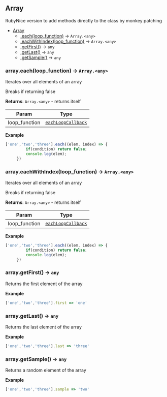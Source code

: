 <a name="String"></a>

## Array
RubyNice version to add methods directly to the class by monkey patching

* [Array](#Array)
    * [.each(loop_function)](#Array+each) &rarr; <code>Array.&lt;any&gt;</code>
    * [.eachWithIndex(loop_function)](#Array+eachWithIndex) &rarr; <code>Array.&lt;any&gt;</code>
    * [.getFirst()](#Array+getFirst) &rarr; <code>any</code>
    * [.getLast()](#Array+getLast) &rarr; <code>any</code>
    * [.getSample()](#Array+getSample) &rarr; <code>any</code>

<a name="Array+each"></a>

### array.each(loop_function) &rarr; <code>Array.&lt;any&gt;</code>
Iterates over all elements of an array

Breaks if returning false

**Returns**: <code>Array.&lt;any&gt;</code> - returns itself  

| Param | Type |
| --- | --- |
| loop_function | [<code>eachLoopCallback</code>](#eachLoopCallback) | 


**Example**
```js
['one','two','three'].each((elem, index) => {
         if(condition) return false;
         console.log(elem);
     })
```
<a name="Array+eachWithIndex"></a>

### array.eachWithIndex(loop_function) &rarr; <code>Array.&lt;any&gt;</code>
Iterates over all elements of an array

Breaks if returning false

**Returns**: <code>Array.&lt;any&gt;</code> - returns itself  

| Param | Type |
| --- | --- |
| loop_function | [<code>eachLoopCallback</code>](#eachLoopCallback) | 


**Example**
```js
['one','two','three'].each((elem, index) => {
         if(condition) return false;
         console.log(elem);
     })
```
<a name="Array+getFirst"></a>

### array.getFirst() &rarr; <code>any</code>
Returns the first element of the array

**Example**
```js
['one','two','three'].first => 'one'
```
<a name="Array+getLast"></a>

### array.getLast() &rarr; <code>any</code>
Returns the last element of the array

**Example**
```js
['one','two','three'].last => 'three'
```
<a name="Array+getSample"></a>

### array.getSample() &rarr; <code>any</code>
Returns a random element of the array

**Example**
```js
['one','two','three'].sample => 'two'
```

